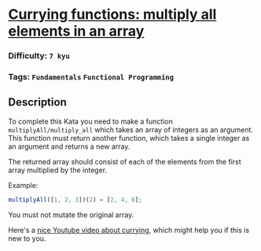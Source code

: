 # [Currying functions: multiply all elements in an array](https://www.codewars.com/kata/586909e4c66d18dd1800009b)

### Difficulty: `7 kyu`

### Tags: `Fundamentals` `Functional Programming`

## Description

To complete this Kata you need to make a function `multiplyAll/multiply_all` which takes an array of integers as an argument. This function must return another function, which takes a single integer as an argument and returns a new array.

The returned array should consist of each of the elements from the first array multiplied by the integer.

Example:

```js
multiplyAll([1, 2, 3])(2) = [2, 4, 6];
```

You must not mutate the original array.

Here's a [nice Youtube video about currying](https://www.youtube.com/watch?v=iZLP4qOwY8I), which might help you if this is new to you.